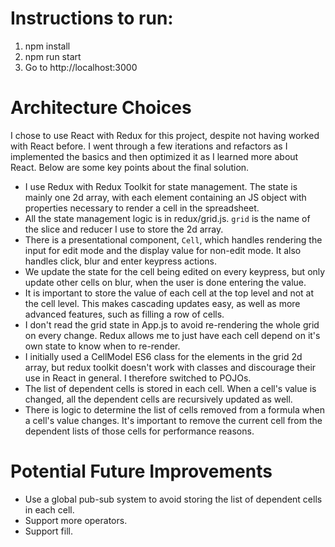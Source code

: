 # Instructions to run:
1. npm install
2. npm run start
3. Go to http://localhost:3000

# Architecture Choices
I chose to use React with Redux for this project, despite not having worked with React before. I went through a few iterations and refactors as I implemented the basics and then optimized it as I learned more about React. Below are some key points about the final solution.
- I use Redux with Redux Toolkit for state management. The state is mainly one 2d array, with each element containing an JS object with properties necessary to render a cell in the spreadsheet.
- All the state management logic is in redux/grid.js. `grid` is the name of the slice and reducer I use to store the 2d array.
- There is a presentational component, `Cell`, which handles rendering the input for edit mode and the display value for non-edit mode. It also handles click, blur and enter keypress actions.
- We update the state for the cell being edited on every keypress, but only update other cells on blur, when the user is done entering the value.
- It is important to store the value of each cell at the top level and not at the cell level. This makes cascading updates easy, as well as more advanced features, such as filling a row of cells.
- I don't read the grid state in App.js to avoid re-rendering the whole grid on every change. Redux allows me to just have each cell depend on it's own state to know when to re-render.
- I initially used a CellModel ES6 class for the elements in the grid 2d array, but redux toolkit doesn't work with classes and discourage their use in React in general. I therefore switched to POJOs.
- The list of dependent cells is stored in each cell. When a cell's value is changed, all the dependent cells are recursively updated as well.
- There is logic to determine the list of cells removed from a formula when a cell's value changes. It's important to remove the current cell from the dependent lists of those cells for performance reasons.

# Potential Future Improvements
- Use a global pub-sub system to avoid storing the list of dependent cells in each cell.
- Support more operators.
- Support fill.